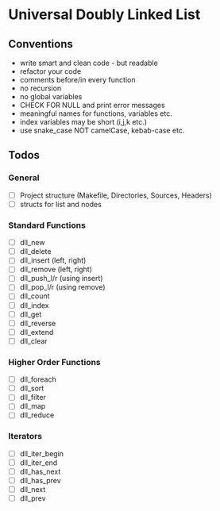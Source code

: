 # Universal Doubly Linked List

## Conventions
- write smart and clean code - but readable
- refactor your code
- comments before/in every function
- no recursion
- no global variables
- CHECK FOR NULL and print error messages
- meaningful names for functions, variables etc.
- index variables may be short (i,j,k etc.)
- use snake_case NOT camelCase, kebab-case etc.

## Todos
### General
- [ ] Project structure (Makefile, Directories, Sources, Headers)
- [ ] structs for list and nodes
### Standard Functions
- [ ] dll_new
- [ ] dll_delete
- [ ] dll_insert (left, right)
- [ ] dll_remove (left, right)
- [ ] dll_push_l/r (using insert)
- [ ] dll_pop_l/r (using remove)
- [ ] dll_count
- [ ] dll_index
- [ ] dll_get
- [ ] dll_reverse
- [ ] dll_extend
- [ ] dll_clear
### Higher Order Functions
- [ ] dll_foreach
- [ ] dll_sort
- [ ] dll_filter
- [ ] dll_map
- [ ] dll_reduce
### Iterators
- [ ] dll_iter_begin
- [ ] dll_iter_end
- [ ] dll_has_next
- [ ] dll_has_prev
- [ ] dll_next
- [ ] dll_prev
